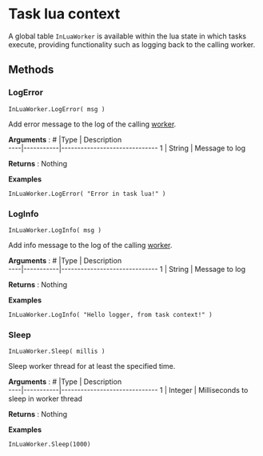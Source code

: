 # Task lua context

A global table `InLuaWorker` is available within the lua state in which tasks execute, providing functionality such as logging back to the calling worker.

## Methods

### LogError
```
InLuaWorker.LogError( msg )
```
Add error message to the log of the calling [worker](LuaWorker.md).

**Arguments** : 
\#  |Type		| Description				
----|-----------|------------------------------
1	| String	| Message to log

**Returns** : Nothing

**Examples**
```
InLuaWorker.LogError( "Error in task lua!" )
```

### LogInfo
```
InLuaWorker.LogInfo( msg )
```
Add info message to the log of the calling [worker](LuaWorker.md).

**Arguments** : 
\#  |Type		| Description				
----|-----------|------------------------------
1	| String	| Message to log

**Returns** : Nothing

**Examples**
```
InLuaWorker.LogInfo( "Hello logger, from task context!" )
```

### Sleep
```
InLuaWorker.Sleep( millis )
```
Sleep worker thread for at least the specified time.

**Arguments** : 
\#  |Type		| Description				
----|-----------|------------------------------
1	| Integer	| Milliseconds to sleep in worker thread

**Returns** : Nothing

**Examples**
```
InLuaWorker.Sleep(1000)
```